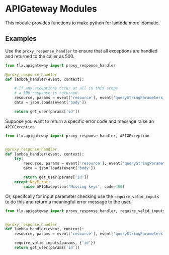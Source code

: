 # APIGateway Modules

This module provides functions to make python for lambda more idomatic.

## Examples

Use the `proxy_response_handler` to ensure that all exceptions are handled and returned to the caller as 500.
```python
from tlx.apigateway import proxy_response_handler

@proxy_response_handler
def lambda_handler(event, context):

    # If any exceptions occur at all in this scope
    # a 500 response is returned.
    resource, params = event['resource'], event['queryStringParameters']
    data = json.loads(event['body'])

    return get_user(params['id'])
```

Suppose you want to return a specific error code and message raise an `APIGException`.
```python
from tlx.apigateway import proxy_response_handler, APIGException


@proxy_response_handler
def lambda_handler(event, context):
    try:
        resource, params = event['resource'], event['queryStringParameters']
        data = json.loads(event['body'])

        return get_user(params['id'])
    except KeyError:
        raise APIGException('Missing keys', code=400)

```

Or, specifcally for input parameter checking use the `require_valid_inputs` to do this
and return a meaningful error message to the user.
```python
from tlx.apigateway import proxy_response_handler, require_valid_inputs


@proxy_response_handler
def lambda_handler(event, context):
    resource, params = event['resource'], event['queryStringParameters']

    require_valid_inputs(params, {'id'})
    return get_user(params['id'])
```

